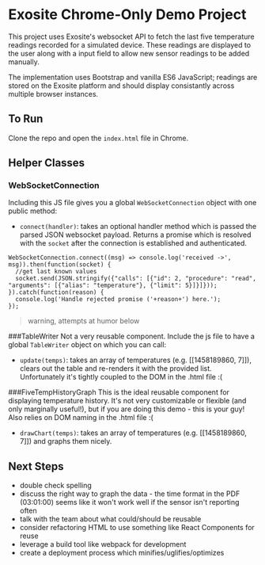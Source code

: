 # Exosite Chrome-Only Demo Project
This project uses Exosite's websocket API to fetch the last five temperature readings recorded for a simulated device. These readings are displayed to the user along with a input field to allow new sensor readings to be added manually.

The implementation uses Bootstrap and vanilla ES6 JavaScript; readings are stored on the Exosite platform and should display consistantly across multiple browser instances.

## To Run
Clone the repo and open the `index.html` file in Chrome.

## Helper Classes

### WebSocketConnection
Including this JS file gives you a global `WebSocketConnection` object with one public method:

  * `connect(handler)`: takes an optional handler method which is passed the parsed JSON websocket payload. Returns a promise which is resolved with the `socket` after the connection is established and authenticated.

```
WebSocketConnection.connect((msg) => console.log('received ->', msg)).then(function(socket) {
  //get last known values
  socket.send(JSON.stringify({"calls": [{"id": 2, "procedure": "read", "arguments": [{"alias": "temperature"}, {"limit": 5}]}]}));
}).catch(function(reason) {
  console.log('Handle rejected promise ('+reason+') here.');
});
```

> warning, attempts at humor below

###TableWriter
Not a very reusable component. Include the js file to have a global `TableWriter` object on which you can call:

  * `update(temps)`: takes an array of temperatures (e.g. [[1458189860, 7]]), clears out the table and re-renders it with the provided list. Unfortunately it's tightly coupled to the DOM in the .html file :(

###FiveTempHistoryGraph
This is the ideal reusable component for displaying temperature history. It's not very customizable or flexible (and only marginally useful!), but if you are doing this demo - this is your guy! Also relies on DOM naming in the .html file :(

  * `drawChart(temps)`: takes an array of temperatures (e.g. [[1458189860, 7]]) and graphs them nicely.

## Next Steps

  * double check spelling
  * discuss the right way to graph the data - the time format in the PDF (03:01:00) seems like it won't work well if the sensor isn't reporting often
  * talk with the team about what could/should be reusable
  * consider refactoring HTML to use something like React Components for reuse
  * leverage a build tool like webpack for development
  * create a deployment process which minifies/uglifies/optimizes

